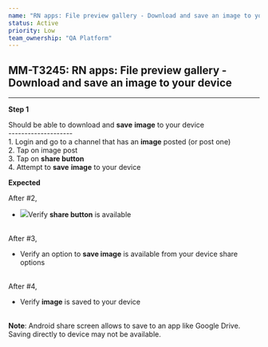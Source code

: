 ```yaml
---
name: "RN apps: File preview gallery - Download and save an image to your device"
status: Active
priority: Low
team_ownership: "QA Platform"
---
```


## MM-T3245: RN apps: File preview gallery - Download and save an image to your device

---

**Step 1**

Should be able to download and **save** **image** to your device\
\--------------------\
1\. Login and go to a channel that has an **image** posted (or post one)\
2\. Tap on image post\
3\. Tap on **share button**\
4\. Attempt to **save** **image** to your device

**Expected**

After #2,

- ![](https://smartbear-tm4j-prod-us-west-2-attachment-rich-text.s3.us-west-2.amazonaws.com/embedded-f3277290f945470c4add5d21ef3dc7ca7b74388fc7152bfb6b99ae58c66a95a8-1605627811975-1605627811975.png)Verify **share button** is available

\
After #3,

- Verify an option to **save image** is available from your device share options

\
After #4,

- Verify **image** is saved to your device

\
**Note**: Android share screen allows to save to an app like Google Drive. Saving directly to device may not be available.
